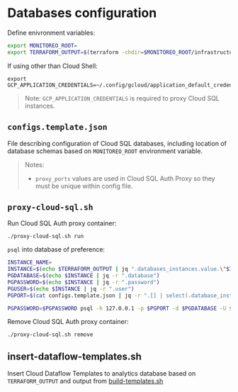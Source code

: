 # Databases configuration

Define enivronment variables:
```bash
export MONITOREO_ROOT=
export TERRAFORM_OUTPUT=$(terraform -chdir=$MONITOREO_ROOT/infrastructure/terraform output -json)
```

If using other than Cloud Shell:
```
export GCP_APPLICATION_CREDENTIALS=~/.config/gcloud/application_default_credentials.json
```
> Note: `GCP_APPLICATION_CREDENTIALS` is required to proxy Cloud SQL instances.

## `configs.template.json`

File describing configuration of Cloud SQL databases, including location of database schemas based on `MONITOREO_ROOT` environment variable.

> Notes:
> - `proxy_ports` values are used in Cloud SQL Auth Proxy so they must be unique within config file.


## `proxy-cloud-sql.sh`

Run Cloud SQL Auth proxy container:
```
./proxy-cloud-sql.sh run
```

`psql` into database of preference:
```bash
INSTANCE_NAME=
INSTANCE=$(echo $TERRAFORM_OUTPUT | jq ".databases_instances.value.\"$INSTANCE_NAME\"")
PGDATABASE=$(echo $INSTANCE | jq -r ".database")
PGPASSWORD=$(echo $INSTANCE | jq -r ".password")
PGUSER=$(echo $INSTANCE | jq -r ".user")
PGPORT=$(cat configs.template.json | jq -r ".[] | select(.database_instance == \"$INSTANCE_NAME\") | .proxy_port")

PGPASSWORD=$PGPASSWORD psql -h 127.0.0.1 -p $PGPORT -d $PGDATABASE -U $PGUSER
```

Remove Cloud SQL Auth proxy container:
```
./proxy-cloud-sql.sh remove
```

## insert-dataflow-templates.sh

Insert Cloud Dataflow Templates to analytics database based on `TERRAFORM_OUTPUT` and output from [build-templates.sh](/infrastructure/dataflow-templates/buidl-templates.sh)
